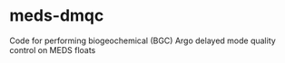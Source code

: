 # meds-dmqc
Code for performing biogeochemical (BGC) Argo delayed mode quality control on MEDS floats

